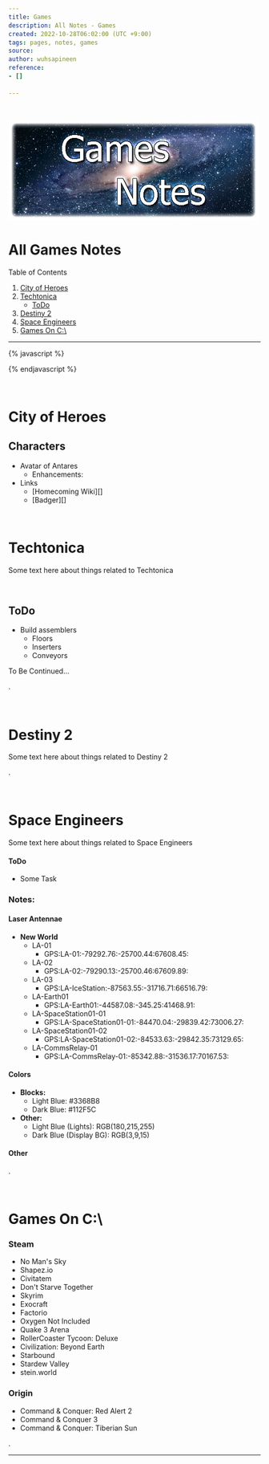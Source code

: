 ```yaml
---
title: Games
description: All Notes - Games
created: 2022-10-28T06:02:00 (UTC +9:00)
tags: pages, notes, games
source: 
author: wuhsapineen
reference:
- []

---
```

<br />

![Games Notes](./../assets/images/games-notes.png)

# All Games Notes

Table of Contents

1.  [City of Heroes][4]
1.   [Techtonica][1]
        -   [ToDo][1-1]
1.  [Destiny 2][2]
1.  [Space Engineers][3]
1.  [Games On C:\\][999]

---
{% javascript %}

{% endjavascript %}

<br />
<span id="city-of-heroes" hidden="true">1</span>

# City of Heroes
## Characters
-   Avatar of Antares
    -   Enhancements:
        <div id="enhancements_avatarofantares"></div>
-   Links
    -   [Homecoming Wiki][]
    -   [Badger][]

<br />
<span id="techtonica" hidden="true">2</span>

# Techtonica 
Some text here about things related to Techtonica

<br />
<span id="techtonica_todo"></span>

## ToDo 
-   Build assemblers
    -   Floors
    -   Inserters
    -   Conveyors

To Be Continued...

. 

<br />
<span id="destiny_2" hidden="true">3</span>

# Destiny 2 
Some text here about things related to Destiny 2

. 

<br />
<span id="space_engineers" hidden="true">4</span>

# Space Engineers 
Some text here about things related to Space Engineers

#### <span id="SE-todo">ToDo</span>
-   Some Task

### <span id="SE-notes">Notes:</span>

#### <span id="SE-laserantennae">Laser Antennae</span>
-   **New World**
    -   LA-01
        -   GPS:LA-01:-79292.76:-25700.44:67608.45:
    -   LA-02
        -   GPS:LA-02:-79290.13:-25700.46:67609.89:
    -   LA-03
        -   GPS:LA-IceStation:-87563.55:-31716.71:66516.79:
    -   LA-Earth01
        -   GPS:LA-Earth01:-44587.08:-345.25:41468.91:
    -   LA-SpaceStation01-01
        -   GPS:LA-SpaceStation01-01:-84470.04:-29839.42:73006.27:
    -   LA-SpaceStation01-02
        -   GPS:LA-SpaceStation01-02:-84533.63:-29842.35:73129.65:
    -   LA-CommsRelay-01
        -   GPS:LA-CommsRelay-01:-85342.88:-31536.17:70167.53:

#### <span id="SE-colors">Colors</span>

-   **Blocks:**
    -   Light Blue: #3368B8
    -   Dark Blue: #112F5C
-   **Other:**
    -   Light Blue (Lights): RGB(180,215,255)
    -   Dark Blue (Display BG): RGB(3,9,15)

#### <span id="SE-other">Other</span>


.

<br />
<span id="games_on_c" hidden="true">999</span>

# Games On C:\

### Steam
- No Man's Sky
- Shapez.io
- Civitatem
- Don't Starve Together
- Skyrim
- Exocraft
- Factorio
- Oxygen Not Included
- Quake 3 Arena
- RollerCoaster Tycoon: Deluxe
- Civilization: Beyond Earth
- Starbound
- Stardew Valley
- stein.world

### Origin
- Command & Conquer: Red Alert 2
- Command & Conquer 3
- Command & Conquer: Tiberian Sun

.

---


<!-- Reference-Style Links -->
[1]: #techtonica "Techtonica game notes"
[1-1]: #techtonica_todo "Techtonica - ToDo"
[2]: #destiny_2 "Destiny 2 game notes"
[3]: #space_engineers "Space Engineers game notes"
[3-1]: #SE-todo
[3-2]: #SE-notes
[3-3]: #SE-laserantennae
[3-4]: #SE-colors
[3-5]: #SE-other
[4]: #1-city-of-heroes
[999]: #games-on-c "Games on C drive"
